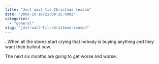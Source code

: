 ```yaml
---
title: "Just wait til Christmas season"
date: "2008-10-16T21:09:26.000Z"
categories: 
  - "general"
slug: "just-wait-til-christmas-season"
---
```


..When all the stores start crying that nobody is buying anything and they want their bailout now.

The next six months are going to get worse and worse.
